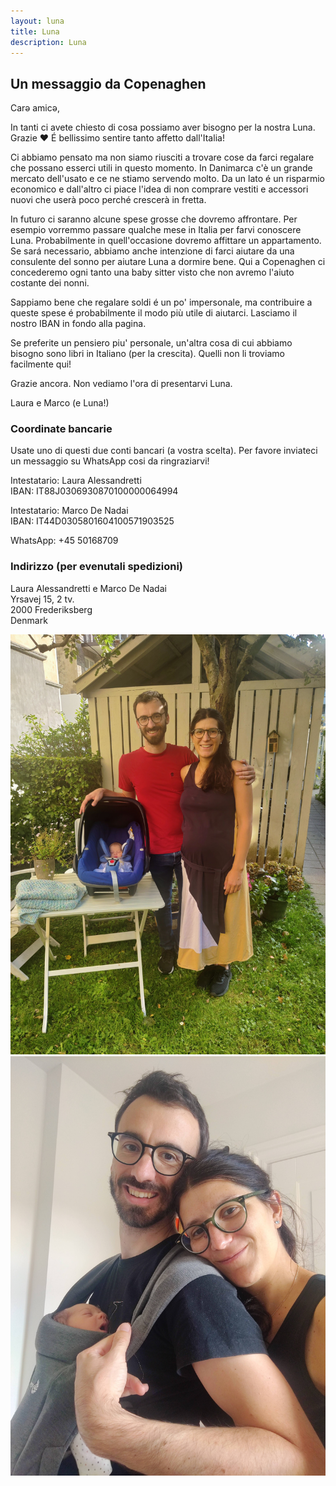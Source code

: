 ```yaml
---
layout: luna
title: Luna
description: Luna
---
```


## Un messaggio da Copenaghen 


Carə amicə,

In tanti ci avete chiesto di cosa possiamo aver bisogno per la nostra Luna.     
Grazie ❤️ 
É bellissimo sentire tanto affetto dall'Italia!

Ci abbiamo pensato ma non siamo riusciti a trovare cose da farci regalare che possano esserci utili in questo momento. In Danimarca c'è un grande mercato dell'usato e ce ne stiamo servendo molto. Da un lato é un risparmio economico e dall'altro ci piace l'idea di non comprare vestiti e accessori nuovi che userà poco perché crescerà in fretta. 

In futuro ci saranno alcune spese grosse che dovremo affrontare. Per esempio vorremmo passare qualche mese in Italia per farvi conoscere Luna. Probabilmente in quell'occasione dovremo affittare un appartamento. Se sará necessario, abbiamo anche intenzione di farci aiutare da una consulente del sonno per aiutare Luna a dormire bene. Qui a Copenaghen ci concederemo ogni tanto una baby sitter visto che non avremo l'aiuto costante dei nonni.

Sappiamo bene che regalare soldi é un po' impersonale, ma contribuire a queste spese é probabilmente il modo più utile di aiutarci. Lasciamo il nostro IBAN in fondo alla pagina. 

Se preferite un pensiero piu' personale, un'altra cosa di cui abbiamo bisogno sono libri in Italiano (per la crescita). Quelli non li troviamo facilmente qui! 

Grazie ancora. Non vediamo l'ora di presentarvi Luna. 

Laura e Marco (e Luna!)


### Coordinate bancarie
Usate uno di questi due conti bancari (a vostra scelta). Per favore inviateci un messaggio su WhatsApp cosi da ringraziarvi!

Intestatario: Laura Alessandretti    
IBAN: IT88J0306930870100000064994    

Intestatario: Marco De Nadai    
IBAN: IT44D0305801604100571903525

WhatsApp: +45 50168709

### Indirizzo (per evenutali spedizioni)
Laura Alessandretti e Marco De Nadai    
Yrsavej 15, 2 tv.    
2000 Frederiksberg    
Denmark    



![image info](./pics/IMG_20240824_170405.jpg)
![image info](./pics/IMG_20240828_134910.jpg)
